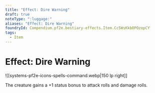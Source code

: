 ```yaml
---
title: "Effect: Dire Warning"
draft: true
noteType: ":luggage:"
aliases: "Effect: Dire Warning"
foundryId: Compendium.pf2e.bestiary-effects.Item.Cc5WsKkbOPOzopCY
tags:
  - Item
---
```


# Effect: Dire Warning
![[systems-pf2e-icons-spells-command.webp|150 lp right]]

The creature gains a +1 status bonus to attack rolls and damage rolls.
